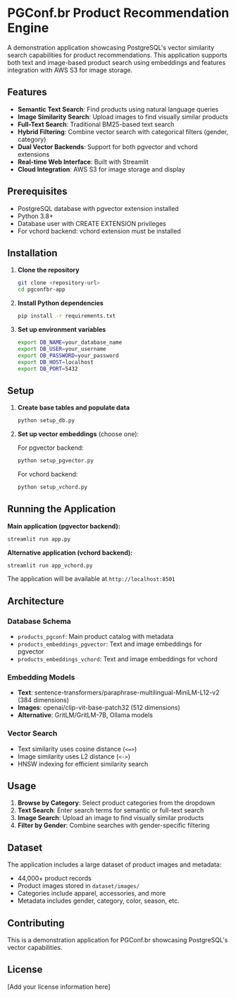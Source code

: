 # PGConf.br Product Recommendation Engine

A demonstration application showcasing PostgreSQL's vector similarity search capabilities for product recommendations. This application supports both text and image-based product search using embeddings and features integration with AWS S3 for image storage.

## Features

- **Semantic Text Search**: Find products using natural language queries
- **Image Similarity Search**: Upload images to find visually similar products  
- **Full-Text Search**: Traditional BM25-based text search
- **Hybrid Filtering**: Combine vector search with categorical filters (gender, category)
- **Dual Vector Backends**: Support for both pgvector and vchord extensions
- **Real-time Web Interface**: Built with Streamlit
- **Cloud Integration**: AWS S3 for image storage and display

## Prerequisites

- PostgreSQL database with pgvector extension installed
- Python 3.8+
- Database user with CREATE EXTENSION privileges
- For vchord backend: vchord extension must be installed

## Installation

1. **Clone the repository**
   ```bash
   git clone <repository-url>
   cd pgconfbr-app
   ```

2. **Install Python dependencies**
   ```bash
   pip install -r requirements.txt
   ```

3. **Set up environment variables**
   ```bash
   export DB_NAME=your_database_name
   export DB_USER=your_username
   export DB_PASSWORD=your_password
   export DB_HOST=localhost
   export DB_PORT=5432
   ```

## Setup

1. **Create base tables and populate data**
   ```bash
   python setup_db.py
   ```

2. **Set up vector embeddings** (choose one):
   
   For pgvector backend:
   ```bash
   python setup_pgvector.py
   ```
   
   For vchord backend:
   ```bash
   python setup_vchord.py
   ```

## Running the Application

**Main application (pgvector backend):**
```bash
streamlit run app.py
```

**Alternative application (vchord backend):**
```bash
streamlit run app_vchord.py
```

The application will be available at `http://localhost:8501`

## Architecture

### Database Schema
- `products_pgconf`: Main product catalog with metadata
- `products_embeddings_pgvector`: Text and image embeddings for pgvector
- `products_embeddings_vchord`: Text and image embeddings for vchord

### Embedding Models
- **Text**: sentence-transformers/paraphrase-multilingual-MiniLM-L12-v2 (384 dimensions)
- **Images**: openai/clip-vit-base-patch32 (512 dimensions)
- **Alternative**: GritLM/GritLM-7B, Ollama models

### Vector Search
- Text similarity uses cosine distance (`<=>`)
- Image similarity uses L2 distance (`<->`)
- HNSW indexing for efficient similarity search

## Usage

1. **Browse by Category**: Select product categories from the dropdown
2. **Text Search**: Enter search terms for semantic or full-text search
3. **Image Search**: Upload an image to find visually similar products
4. **Filter by Gender**: Combine searches with gender-specific filtering

## Dataset

The application includes a large dataset of product images and metadata:
- 44,000+ product records
- Product images stored in `dataset/images/`
- Categories include apparel, accessories, and more
- Metadata includes gender, category, color, season, etc.

## Contributing

This is a demonstration application for PGConf.br showcasing PostgreSQL's vector capabilities.

## License

[Add your license information here]
